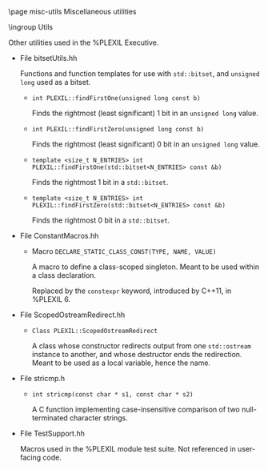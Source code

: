 \page misc-utils Miscellaneous utilities

\ingroup Utils

Other utilities used in the %PLEXIL Executive.

- File bitsetUtils.hh

  Functions and function templates for use with `std::bitset`, and
  `unsigned long` used as a bitset.

  - `int PLEXIL::findFirstOne(unsigned long const b)`

    Finds the rightmost (least significant) 1 bit in an `unsigned
    long` value.

  - `int PLEXIL::findFirstZero(unsigned long const b)`

    Finds the rightmost (least significant) 0 bit in an `unsigned
    long` value.

  - `template <size_t N_ENTRIES> int PLEXIL::findFirstOne(std::bitset<N_ENTRIES> const &b)`
  
    Finds the rightmost 1 bit in a `std::bitset`.

  - `template <size_t N_ENTRIES> int PLEXIL::findFirstZero(std::bitset<N_ENTRIES> const &b)`
  
    Finds the rightmost 0 bit in a `std::bitset`.

+ File ConstantMacros.hh

  - Macro `DECLARE_STATIC_CLASS_CONST(TYPE, NAME, VALUE)`
  
    A macro to define a class-scoped singleton.  Meant to be used
    within a class declaration.
    
    Replaced by the `constexpr` keyword, introduced by C++11, in
    %PLEXIL 6.

- File ScopedOstreamRedirect.hh

  - `Class PLEXIL::ScopedOstreamRedirect`

    A class whose constructor redirects output from one `std::ostream`
    instance to another, and whose destructor ends the redirection.
    Meant to be used as a local variable, hence the name.

+ File stricmp.h

  - `int stricmp(const char * s1, const char * s2)`

    A C function implementing case-insensitive comparison of two
    null-terminated character strings.

+ File TestSupport.hh

  Macros used in the %PLEXIL module test suite.  Not referenced in
  user-facing code.
